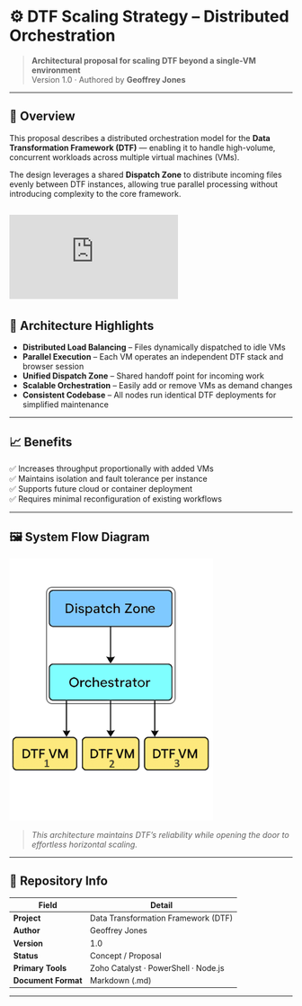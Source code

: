 # ⚙️ DTF Scaling Strategy – Distributed Orchestration  

> **Architectural proposal for scaling DTF beyond a single-VM environment**  
> Version 1.0 · Authored by **Geoffrey Jones**  

---

## 📘 Overview  
This proposal describes a distributed orchestration model for the **Data Transformation Framework (DTF)** — enabling it to handle high-volume, concurrent workloads across multiple virtual machines (VMs).  

The design leverages a shared **Dispatch Zone** to distribute incoming files evenly between DTF instances, allowing true parallel processing without introducing complexity to the core framework.  


![DTF Scaling Strategy – Distributed Orchestration](https://github.com/GMJ2023/DTF-Scaling-Strategy-Distributed-Orchestration/blob/main/DTF%20Scaling%20Strategy%20%E2%80%93%20Distributed%20Orchestration.md)
---

## 🧩 Architecture Highlights  

- **Distributed Load Balancing** – Files dynamically dispatched to idle VMs  
- **Parallel Execution** – Each VM operates an independent DTF stack and browser session  
- **Unified Dispatch Zone** – Shared handoff point for incoming work  
- **Scalable Orchestration** – Easily add or remove VMs as demand changes  
- **Consistent Codebase** – All nodes run identical DTF deployments for simplified maintenance  

---

## 📈 Benefits  

✅ Increases throughput proportionally with added VMs  
✅ Maintains isolation and fault tolerance per instance  
✅ Supports future cloud or container deployment  
✅ Requires minimal reconfiguration of existing workflows  

---

## 🖼️ System Flow Diagram  
![distribution_Illustration](https://github.com/GMJ2023/assets/blob/main/distribution_Illustration.png)
> *This architecture maintains DTF’s reliability while opening the door to effortless horizontal scaling.*
---

## 🧠 Repository Info  

| Field | Detail |
|-------|--------|
| **Project** | Data Transformation Framework (DTF) |
| **Author** | Geoffrey Jones |
| **Version** | 1.0 |
| **Status** | Concept / Proposal |
| **Primary Tools** | Zoho Catalyst · PowerShell · Node.js |
| **Document Format** | Markdown (.md) |

---
